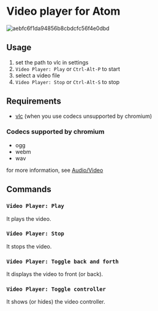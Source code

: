 # Video player for Atom

![aebfc6f1da94856b8cbdcfc56f4e0dbd](https://cloud.githubusercontent.com/assets/177858/3700235/a8a91544-13dd-11e4-98f9-7c8448cc2041.gif)

## Usage
1. set the path to vlc in settings
2. `Video Player: Play` or `Ctrl-Alt-P` to start
3. select a video file
4. `Video Player: Stop` or `Ctrl-Alt-S` to stop

## Requirements
- [vlc](http://www.videolan.org/vlc/) (when you use codecs unsupported by chromium)

### Codecs supported by chromium
- ogg
- webm
- wav

for more information, see [Audio/Video](http://www.chromium.org/audio-video)

## Commands

### `Video Player: Play`

It plays the video.

### `Video Player: Stop`

It stops the video.

### `Video Player: Toggle back and forth`

It displays the video to front (or back).

### `Video Player: Toggle controller`

It shows (or hides) the video controller.
